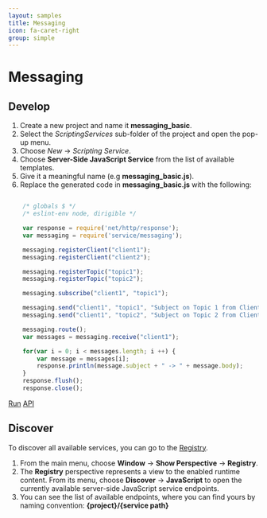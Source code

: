 ```yaml
---
layout: samples
title: Messaging
icon: fa-caret-right
group: simple
---
```


Messaging
===

Develop
--

1. Create a new project and name it **messaging_basic**.
2. Select the *ScriptingServices* sub-folder of the project and open the pop-up menu.
3. Choose *New* -> *Scripting Service*.
4. Choose **Server-Side JavaScript Service** from the list of available templates.
5. Give it a meaningful name (e.g **messaging_basic.js**).
6. Replace the generated code in **messaging_basic.js** with the following:

```javascript

	/* globals $ */
	/* eslint-env node, dirigible */

	var response = require('net/http/response');
	var messaging = require('service/messaging');

	messaging.registerClient("client1");
	messaging.registerClient("client2");

	messaging.registerTopic("topic1");
	messaging.registerTopic("topic2");

	messaging.subscribe("client1", "topic1");

	messaging.send("client1", "topic1", "Subject on Topic 1 from Client 1", "Message from Client1");
	messaging.send("client1", "topic2", "Subject on Topic 2 from Client 1", "Message from Client1");

	messaging.route();
	var messages = messaging.receive("client1");

	for(var i = 0; i < messages.length; i ++) {
		var message = messages[i];
		response.println(message.subject + " -> " + message.body);
	}
	response.flush();
	response.close();

```

<div class="btn-toolbar pull-right">
	<a class="btn btn-warning" href="http://dirigible.eclipse.org/services/ui/anonymous.html?git=https://github.com/dirigiblelabs/sample_service_messaging_basic.git">Run</a>
	<a class="btn btn-info" href="http://www.dirigible.io/api/messaging.html">API</a>
</div>

Discover
--
To discover all available services, you can go to the [Registry](../help/registry.html).

1. From the main menu, choose **Window** -> **Show Perspective** -> **Registry**.
2. The **Registry** perspective represents a view to the enabled runtime content. From its menu, choose **Discover** -> **JavaScript** to open the currently available server-side JavaScript service endpoints.
3. You can see the list of available endpoints, where you can find yours by naming convention: **{project}/{service path}**
